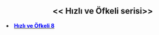 <html>
   <head>
    <meta charset="utf-8">
    <title>Filim Müzikleri Spotify Çalma listeleri</title>
	<script data-ad-client="ca-pub-9234266409719087" async src="https://pagead2.googlesyndication.com/pagead/js/adsbygoogle.js"></script>
	<link rel="icon" href="C:\Users\Hesab Silme Hesabı\Desktop\website\favicon.png" type="image/x-icon" />      	
  </head>   
       <body>      
 		        		<center><h2><< Hızlı ve Öfkeli serisi>></h2></center>
						<li><b><a href="https://open.spotify.com/playlist/6Mq4768chpyloQzEiAAb0z?si=M528I-aASIad-UsElUzubA" target="_blank"><font color="blue">Hızlı ve Öfkeli 8</font></a><b>

		  
		  
		
 




